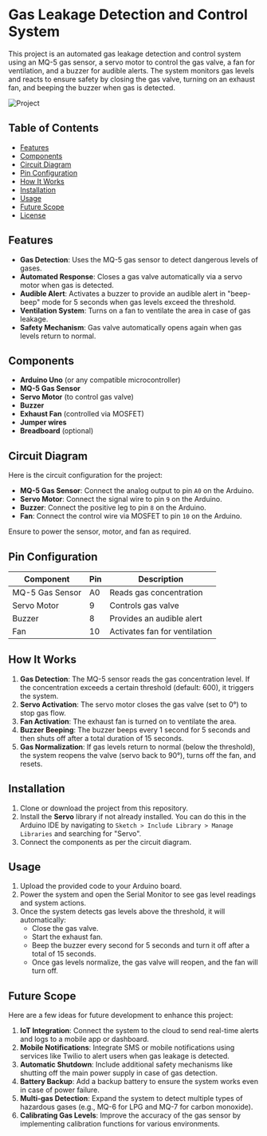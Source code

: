 # Gas Leakage Detection and Control System
This project is an automated gas leakage detection and control system using an MQ-5 gas sensor, a servo motor to control the gas valve, a fan for ventilation, and a buzzer for audible alerts. The system monitors gas levels and reacts to ensure safety by closing the gas valve, turning on an exhaust fan, and beeping the buzzer when gas is detected.

![Project](https://github.com/user-attachments/assets/67382ce2-d27e-4be1-8fdc-39e50e0e19ac)


## Table of Contents
- [Features](#features)
- [Components](#components)
- [Circuit Diagram](#circuit-diagram)
- [Pin Configuration](#pin-configuration)
- [How It Works](#how-it-works)
- [Installation](#installation)
- [Usage](#usage)
- [Future Scope](#future-scope)
- [License](#license)

## Features
- **Gas Detection**: Uses the MQ-5 gas sensor to detect dangerous levels of gases.
- **Automated Response**: Closes a gas valve automatically via a servo motor when gas is detected.
- **Audible Alert**: Activates a buzzer to provide an audible alert in "beep-beep" mode for 5 seconds when gas levels exceed the threshold.
- **Ventilation System**: Turns on a fan to ventilate the area in case of gas leakage.
- **Safety Mechanism**: Gas valve automatically opens again when gas levels return to normal.

## Components
- **Arduino Uno** (or any compatible microcontroller)
- **MQ-5 Gas Sensor**
- **Servo Motor** (to control gas valve)
- **Buzzer**
- **Exhaust Fan** (controlled via MOSFET)
- **Jumper wires**
- **Breadboard** (optional)

## Circuit Diagram
Here is the circuit configuration for the project:
- **MQ-5 Gas Sensor**: Connect the analog output to pin `A0` on the Arduino.
- **Servo Motor**: Connect the signal wire to pin `9` on the Arduino.
- **Buzzer**: Connect the positive leg to pin `8` on the Arduino.
- **Fan**: Connect the control wire via MOSFET to pin `10` on the Arduino.

Ensure to power the sensor, motor, and fan as required.

## Pin Configuration
| Component      | Pin  | Description                     |
| -------------- | ---- | ------------------------------- |
| MQ-5 Gas Sensor| A0   | Reads gas concentration         |
| Servo Motor    | 9    | Controls gas valve              |
| Buzzer         | 8    | Provides an audible alert       |
| Fan            | 10   | Activates fan for ventilation   |

## How It Works
1. **Gas Detection**: The MQ-5 sensor reads the gas concentration level. If the concentration exceeds a certain threshold (default: 600), it triggers the system.
2. **Servo Activation**: The servo motor closes the gas valve (set to 0°) to stop gas flow.
3. **Fan Activation**: The exhaust fan is turned on to ventilate the area.
4. **Buzzer Beeping**: The buzzer beeps every 1 second for 5 seconds and then shuts off after a total duration of 15 seconds.
5. **Gas Normalization**: If gas levels return to normal (below the threshold), the system reopens the valve (servo back to 90°), turns off the fan, and resets.

## Installation
1. Clone or download the project from this repository.
2. Install the **Servo** library if not already installed. You can do this in the Arduino IDE by navigating to `Sketch > Include Library > Manage Libraries` and searching for "Servo".
3. Connect the components as per the circuit diagram.

## Usage
1. Upload the provided code to your Arduino board.
2. Power the system and open the Serial Monitor to see gas level readings and system actions.
3. Once the system detects gas levels above the threshold, it will automatically:
   - Close the gas valve.
   - Start the exhaust fan.
   - Beep the buzzer every second for 5 seconds and turn it off after a total of 15 seconds.
   - Once gas levels normalize, the gas valve will reopen, and the fan will turn off.

## Future Scope
Here are a few ideas for future development to enhance this project:
1. **IoT Integration**: Connect the system to the cloud to send real-time alerts and logs to a mobile app or dashboard.
2. **Mobile Notifications**: Integrate SMS or mobile notifications using services like Twilio to alert users when gas leakage is detected.
3. **Automatic Shutdown**: Include additional safety mechanisms like shutting off the main power supply in case of gas detection.
4. **Battery Backup**: Add a backup battery to ensure the system works even in case of power failure.
5. **Multi-gas Detection**: Expand the system to detect multiple types of hazardous gases (e.g., MQ-6 for LPG and MQ-7 for carbon monoxide).
6. **Calibrating Gas Levels**: Improve the accuracy of the gas sensor by implementing calibration functions for various environments.
